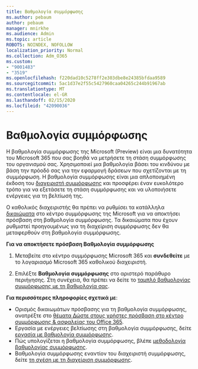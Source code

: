 ```yaml
---
title: Βαθμολογία συμμόρφωσης
ms.author: pebaum
author: pebaum
manager: mnirkhe
ms.audience: Admin
ms.topic: article
ROBOTS: NOINDEX, NOFOLLOW
localization_priority: Normal
ms.collection: Adm_O365
ms.custom:
- "9001483"
- "3519"
ms.openlocfilehash: f220dad10c5278ff2e303dbe8e24385bfdaa9589
ms.sourcegitcommit: 5ac1d37e2f55c5427960caa04265c244b91967ab
ms.translationtype: MT
ms.contentlocale: el-GR
ms.lasthandoff: 02/15/2020
ms.locfileid: "42090036"
---
```

# <a name="compliance-score"></a>Βαθμολογία συμμόρφωσης

Η βαθμολογία συμμόρφωσης της Microsoft (Preview) είναι μια δυνατότητα του Microsoft 365 που σας βοηθά να μετρήσετε τη στάση συμμόρφωσης του οργανισμού σας. Χρησιμοποιεί μια βαθμολογία βάσει του κινδύνου με βάση την πρόοδό σας για την εφαρμογή δράσεων που σχετίζονται με τη συμμόρφωση.   Η βαθμολογία συμμόρφωσης είναι μια απλοποιημένη έκδοση του [διαχειριστή συμμόρφωσης](https://docs.microsoft.com/en-us/microsoft-365/compliance/compliance-manager-overview) και προσφέρει έναν ευκολότερο τρόπο για να εξετάσετε τη στάση συμμόρφωσης και να υλοποιήσετε ενέργειες για τη βελτίωσή της. 

Ο καθολικός διαχειριστής θα πρέπει να ρυθμίσει τα κατάλληλα [δικαιώματα](https://docs.microsoft.com/en-us/microsoft-365/security/office-365-security/permissions-in-the-security-and-compliance-center) στο κέντρο συμμόρφωσης της Microsoft για να αποκτήσει πρόσβαση στη βαθμολογία συμμόρφωσης.  Τα δικαιώματα που έχουν ρυθμιστεί προηγουμένως για τη διαχείριση συμμόρφωσης δεν θα μεταφερθούν στη βαθμολογία συμμόρφωσης.

**Για να αποκτήσετε πρόσβαση Βαθμολογία συμμόρφωσης**

1. Μεταβείτε στο κέντρο συμμόρφωσης Microsoft 365 και **συνδεθείτε** με το λογαριασμό Microsoft 365 καθολικού διαχειριστή.

2. Επιλέξτε **Βαθμολογία συμμόρφωσης** στο αριστερό παράθυρο περιήγησης. Στη συνέχεια, θα πρέπει να δείτε το [ταμπλό βαθμολογίας συμμόρφωσης με τη βαθμολογία σας](https://docs.microsoft.com/en-us/microsoft-365/compliance/compliance-score-setup#understand-the-compliance-score-dashboard).
 

**Για περισσότερες πληροφορίες σχετικά με**:

- Ορισμός δικαιωμάτων πρόσβασης για τη βαθμολογία συμμόρφωσης, ανατρέξτε στο [θέματα Δώστε στους χρήστες πρόσβαση στο κέντρο συμμόρφωσης & ασφαλείας του Office 365](https://docs.microsoft.com/en-us/microsoft-365/security/office-365-security/grant-access-to-the-security-and-compliance-center).
- Εργασία με ενέργειες βελτίωσης στη βαθμολογία συμμόρφωσης, δείτε [εργασία με βαθμολογία συμμόρφωσης](https://docs.microsoft.com/en-us/microsoft-365/compliance/working-with-compliance-score).
- Πώς υπολογίζεται η βαθμολογία συμμόρφωσης, βλέπε [μεθοδολογία βαθμολογίας συμμόρφωσης](https://docs.microsoft.com/en-us/microsoft-365/compliance/compliance-score-methodology).
- Βαθμολογία συμμόρφωσης εναντίον του διαχειριστή συμμόρφωσης, δείτε [τη σχέση με τη διαχείριση συμμόρφωσης](https://docs.microsoft.com/en-us/microsoft-365/compliance/compliance-score#relationship-to-compliance-manager).

